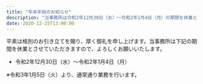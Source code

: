 ```yaml
---
title: "年末年始のお知らせ"
description: "当事務所は令和2年12月30日（水）〜令和2年1月4日（月）の期間を休業とさせていただきますので、よろしくお願いいたします。"
date: 2020-12-25T13:00:00
---
```


平素は格別のお引き立てを賜り、厚く御礼を申し上げます。当事務所は下記の期間を休業とさせていただきますので、よろしくお願いいたします。

- 令和2年12月30日（水）〜令和2年1月4日（月）
  
※令和3年1月5日（火）より、通常通り業務を行います。
